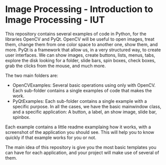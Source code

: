 # Image Processing - Introduction to Image Processing - IUT
This repository contains several examples of code in Python, for the libraries OpenCV and PyQt.
OpenCV will be useful to open images, treat them, change them from one color space to another one, show them, and more.
PyQt is a framework that allow us, in a very structured way, to create user interfaces.
We can show images, create buttons, lists, menus, tabs, explore the disk looking for a folder,
slide bars, spin boxes, check boxes, grab the clicks from the mouse, and much more.

The two main folders are:
* OpenCVExamples: Several basic operations using only with OpenCV. Each sub-folder
    contains a single examples of code that makes the work.
* PyQtExamples: Each sub-folder contains a single example with a specific purpose.
    In all the cases, we have the basic mainwindow class, and a specific application:
        A button, a label, an show image, slide bar, spinbox.

Each example contains a little readme examplaing how it works,
with a screenshot of the application you should see. This will help you to
know quickly if that example works for you or not.

The main idea of this repository is give you the most basic templates you can
have for each application, and your project will make use of several of them.